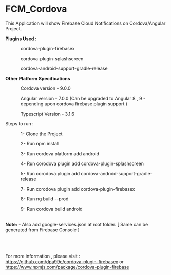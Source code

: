 # FCM_Cordova
This Application will show Firebase Cloud Notifications on Cordova/Angular Project.

<b>Plugins Used : </b>

<ol>
<ul> cordova-plugin-firebasex </ul>
<ul> cordova-plugin-splashscreen </ul>
<ul> cordova-android-support-gradle-release </ul>
</ol>

<b>Other Platform Specifications</b>

<ol>
<ul> Cordova version - 9.0.0 </ul>
<ul> Angular version - 7.0.0 (Can be upgraded to Angular 8 , 9 - depending upon cordova firebase plugin support ) </ul>
<ul> Typescript Version - 3.1.6 </ul>
</ol>

Steps to run : 
<ol>
<ul>1- Clone the Project</ul>
<ul>2- Run npm install</ul>
<ul>3- Run cordova platform add android</ul>
<ul>4- Run corodova plugin add cordova-plugin-splashscreen</ul>
<ul>5- Run corodova plugin add cordova-android-support-gradle-release</ul>
<ul>7- Run corodova plugin add cordova-plugin-firebasex</ul>
<ul>8- Run ng build --prod</ul>
<ul>9- Run cordova build android</ul>
</ol>
<br>
<b>Note:</b> - Also add google-services.json at root folder. [ Same can be generated from Firebase Console ]


<br><br><br>
For more information , please visit : <br> https://github.com/dpa99c/cordova-plugin-firebasex or <br> https://www.npmjs.com/package/cordova-plugin-firebase
